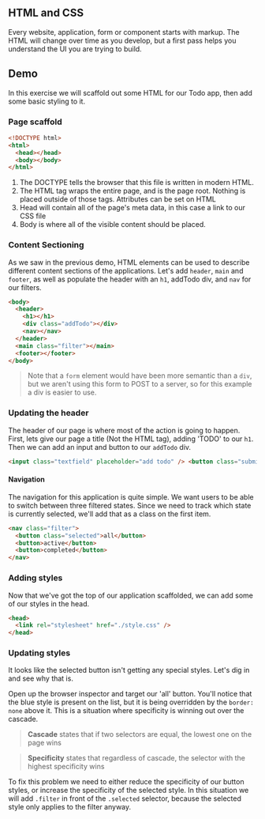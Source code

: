 ## HTML and CSS

Every website, application, form or component starts with markup. The HTML will change over time as you develop, but a first pass helps you understand the UI you are trying to build.

## Demo

In this exercise we will scaffold out some HTML for our Todo app, then add some basic styling to it.

### Page scaffold

```html
<!DOCTYPE html>
<html>
  <head></head>
  <body></body>
</html>
```

1. The DOCTYPE tells the browser that this file is written in modern HTML.
2. The HTML tag wraps the entire page, and is the page root. Nothing is placed outside of those tags. Attributes can be set on HTML
3. Head will contain all of the page's meta data, in this case a link to our CSS file
4. Body is where all of the visible content should be placed.

### Content Sectioning

As we saw in the previous demo, HTML elements can be used to describe different content sections of the applications. Let's add `header`, `main` and `footer`, as well as populate the header with an `h1`, addTodo div, and `nav` for our filters.

```html
<body>
  <header>
    <h1></h1>
    <div class="addTodo"></div>
    <nav></nav>
  </header>
  <main class="filter"></main>
  <footer></footer>
</body>
```

> Note that a `form` element would have been more semantic than a `div`, but we aren't using this form to POST to a server, so for this example a div is easier to use.

### Updating the header

The header of our page is where most of the action is going to happen. First, lets give our page a title (Not the HTML tag), adding 'TODO' to our `h1`. Then we can add an input and button to our `addTodo` div.

```html
<input class="textfield" placeholder="add todo" /> <button class="submit">Add</button>
```

#### Navigation

The navigation for this application is quite simple. We want users to be able to switch between three filtered states. Since we need to track which state is currently selected, we'll add that as a class on the first item.

```html
<nav class="filter">
  <button class="selected">all</button>
  <button>active</button>
  <button>completed</button>
</nav>
```

### Adding styles

Now that we've got the top of our application scaffolded, we can add some of our styles in the head.

```html
<head>
  <link rel="stylesheet" href="./style.css" />
</head>
```

### Updating styles

It looks like the selected button isn't getting any special styles. Let's dig in and see why that is.

Open up the browser inspector and target our 'all' button. You'll notice that the blue style is present on the list, but it is being overridden by the `border: none` above it. This is a situation where specificity is winning out over the cascade.

> **Cascade** states that if two selectors are equal, the lowest one on the page wins

> **Specificity** states that regardless of cascade, the selector with the highest specificity wins

To fix this problem we need to either reduce the specificity of our button styles, or increase the specificity of the selected style. In this situation we will add `.filter` in front of the `.selected` selector, because the selected style only applies to the filter anyway.
